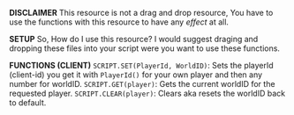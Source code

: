 **DISCLAIMER**
This resource is not a drag and drop resource, You have to use the functions with this resource to have any *effect* at all.

**SETUP**
So, How do I use this resource? I would suggest draging and dropping these files into your script were you want to use these functions.

**FUNCTIONS (CLIENT)**
`SCRIPT.SET(PlayerId, WorldID)`: Sets the playerId (client-id) you get it with `PlayerId()` for your own player and then any number for worldID.
`SCRIPT.GET(player)`: Gets the current worldID for the requested player.
`SCRIPT.CLEAR(player)`: Clears aka resets the worldID back to default.
